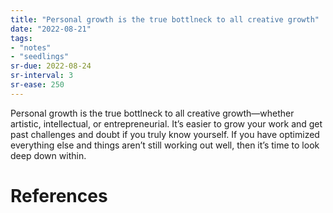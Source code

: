 ```yaml
---
title: "Personal growth is the true bottlneck to all creative growth"
date: "2022-08-21"
tags:
- "notes"
- "seedlings"
sr-due: 2022-08-24
sr-interval: 3
sr-ease: 250
---
```


Personal growth is the true bottlneck to all creative growth—whether artistic, intellectual, or entrepreneurial. It’s easier to grow your work and get past challenges and doubt if you truly know yourself. If you have optimized everything else and things aren’t still working out well, then it’s time to look deep down within.

# References